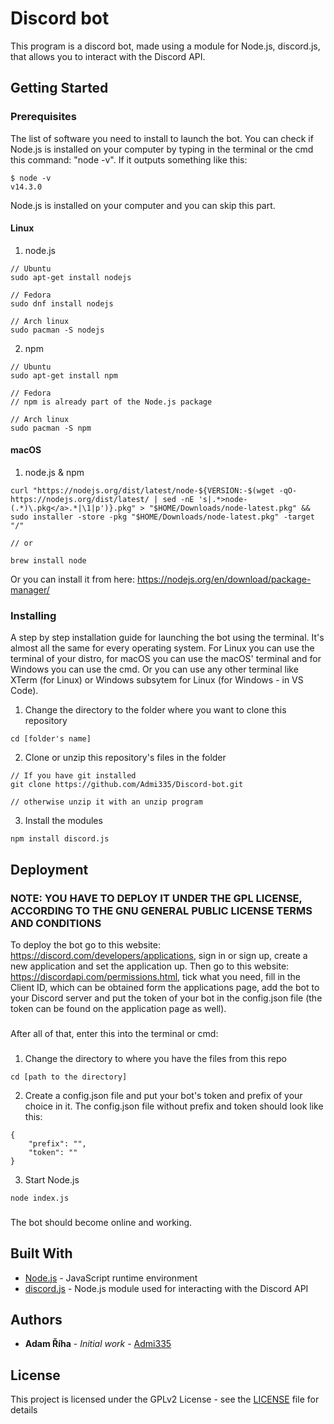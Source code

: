 # Discord bot

This program is a discord bot, made using a module for Node.js, discord.js, that allows you to interact with the Discord API.

## Getting Started

### Prerequisites

The list of software you need to install to launch the bot.
You can check if Node.js is installed on your computer by typing in the terminal or the cmd this command: "node -v". If it outputs something like this: 

```
$ node -v
v14.3.0
```

Node.js is installed on your computer and you can skip this part.

#### Linux

1. node.js

```
// Ubuntu
sudo apt-get install nodejs

// Fedora
sudo dnf install nodejs

// Arch linux
sudo pacman -S nodejs
```

2. npm

```
// Ubuntu
sudo apt-get install npm

// Fedora
// npm is already part of the Node.js package

// Arch linux
sudo pacman -S npm
```

#### macOS

1. node.js & npm

```
curl "https://nodejs.org/dist/latest/node-${VERSION:-$(wget -qO- https://nodejs.org/dist/latest/ | sed -nE 's|.*>node-(.*)\.pkg</a>.*|\1|p')}.pkg" > "$HOME/Downloads/node-latest.pkg" && sudo installer -store -pkg "$HOME/Downloads/node-latest.pkg" -target "/"

// or

brew install node
```

Or you can install it from here:
https://nodejs.org/en/download/package-manager/

### Installing

A step by step installation guide for launching the bot using the terminal.
It's almost all the same for every operating system.
For Linux you can use the terminal of your distro, for macOS you can use the macOS' terminal and for Windows you can use the cmd.
Or you can use any other terminal like XTerm (for Linux) or Windows subsytem for Linux (for Windows - in VS Code).


1. Change the directory to the folder where you want to clone this repository

```
cd [folder's name]
```

2. Clone or unzip this repository's files in the folder

```
// If you have git installed
git clone https://github.com/Admi335/Discord-bot.git

// otherwise unzip it with an unzip program
```

3. Install the modules

```
npm install discord.js
```

## Deployment

### NOTE: YOU HAVE TO DEPLOY IT UNDER THE GPL LICENSE, ACCORDING TO THE GNU GENERAL PUBLIC LICENSE TERMS AND CONDITIONS

To deploy the bot go to this website: https://discord.com/developers/applications, sign in or sign up, create a new application and set the application up. Then go to this website: https://discordapi.com/permissions.html, tick what you need, fill in the Client ID, which can be obtained form the applications page, add the bot to your Discord server and put the token of your bot in the config.json file (the token can be found on the application page as well).

###

After all of that, enter this into the terminal or cmd:

###

1. Change the directory to where you have the files from this repo

```
cd [path to the directory]
```

2. Create a config.json file and put your bot's token and prefix of your choice in it. The config.json file without prefix and token should look like this:

```
{
    "prefix": "",
    "token": ""
}
```

3. Start Node.js

```
node index.js
```

###

The bot should become online and working.

## Built With

* [Node.js](https://nodejs.org/en/) - JavaScript runtime environment
* [discord.js](https://discord.js.org/#/) - Node.js module used for interacting with the Discord API

## Authors

* **Adam Říha** - *Initial work* - [Admi335](https://github.com/Admi335)

## License

This project is licensed under the GPLv2 License - see the [LICENSE](LICENSE) file for details
